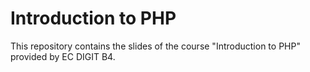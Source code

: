 # Introduction to PHP

This repository contains the slides of the course "Introduction to PHP" provided
 by EC DIGIT B4.
